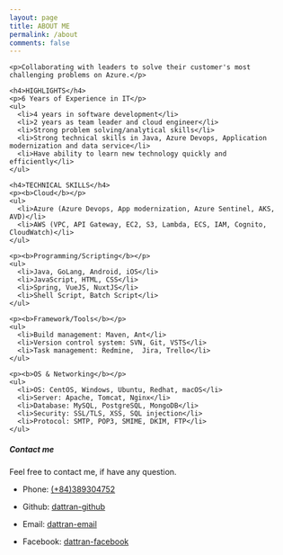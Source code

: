 ```yaml
---
layout: page
title: ABOUT ME
permalink: /about
comments: false
---
```


<div class="row justify-content-between">
  <div class="col-md-8 pr-5">

    <p>Collaborating with leaders to solve their customer's most challenging problems on Azure.</p>

    <h4>HIGHLIGHTS</h4>
    <p>6 Years of Experience in IT</p>
    <ul>
      <li>4 years in software development</li>
      <li>2 years as team leader and cloud engineer</li>
      <li>Strong problem solving/analytical skills</li>
      <li>Strong technical skills in Java, Azure Devops, Application modernization and data service</li>
      <li>Have ability to learn new technology quickly and efficiently</li>
    </ul>

    <h4>TECHNICAL SKILLS</h4>
    <p><b>Cloud</b></p>
    <ul>
      <li>Azure (Azure Devops, App modernization, Azure Sentinel, AKS, AVD)</li>
      <li>AWS (VPC, API Gateway, EC2, S3, Lambda, ECS, IAM, Cognito, CloudWatch)</li>
    </ul>

    <p><b>Programming/Scripting</b></p>
    <ul>
      <li>Java, GoLang, Android, iOS</li>
      <li>JavaScript, HTML, CSS</li>
      <li>Spring, VueJS, NuxtJS</li>
      <li>Shell Script, Batch Script</li>
    </ul>

    <p><b>Framework/Tools</b></p>
    <ul>
      <li>Build management: Maven, Ant</li>
      <li>Version control system: SVN, Git, VSTS</li>
      <li>Task management: Redmine,  Jira, Trello</li>
    </ul>

    <p><b>OS & Networking</b></p>
    <ul>
      <li>OS: CentOS, Windows, Ubuntu, Redhat, macOS</li>
      <li>Server: Apache, Tomcat, Nginx</li>
      <li>Database: MySQL, PostgreSQL, MongoDB</li>
      <li>Security: SSL/TLS, XSS, SQL injection</li>
      <li>Protocol: SMTP, POP3, SMIME, DKIM, FTP</li>
    </ul>
  </div>

<div class="col-md-4">

<div class="sticky-top sticky-top-80">
<h5>Contact me</h5>
<p>Feel free to contact me, if have any question.</p>
<ul>
  <li><p>Phone: <a target="_blank" href="">(+84)389304752</a></p></li>
  <li><p>Github: <a target="_blank" href="{{site.social.github}}">dattran-github<i class="fab fa-github"></i></a></p></li>
  <li><p>Email: <a target="_blank" href="{{site.social.email}}">dattran-email<i class="far fa-envelope"></i></a></p></li>
  <li><p>Facebook: <a target="_blank" href="{{site.social.facebook}}">dattran-facebook<i class="fab fa-facebook"></i></a></p></li>
</ul>

</div>
</div>
</div>
